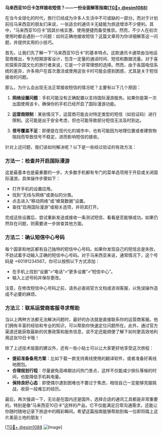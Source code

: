 **马来西亚10日卡怎样接收短信？——一份全面解答指南[[TG💪+ @esim1088](https://t.me/s/esim1088)]**

在当今全球化的时代，旅行已经成为许多人生活中不可或缺的一部分。而对于计划前往马来西亚的朋友们来说，一张适合的通讯卡无疑能为旅途增添不少便利。其中，“马来西亚10日卡”因其价格实惠、使用便捷而备受推崇。然而，不少人在初次使用时都会遇到一个问题：如何正确地接收短信？这篇文章将为你详细解答这一问题，并提供实用的小技巧。

首先，让我们先了解一下“马来西亚10日卡”的基本特点。这款通讯卡通常由当地运营商推出，专为短期游客设计，包含一定量的通话时间、短信和数据流量。对于喜欢探索异国文化的旅行者来说，它是一个非常理想的选择。然而，由于各国电信系统的差异，许多用户在首次激活或使用这张卡时可能会感到困惑，尤其是关于短信接收的问题。

那么，为什么会出现无法正常接收短信的情况呢？主要有以下几个原因：

1. **网络设置问题**：手机可能没有正确配置以支持国际漫游服务。如果你是第一次出国使用该卡，确保你的手机已经开启了国际漫游功能。
   
2. **运营商限制**：某些情况下，运营商可能会对特定类型的短信（如验证码）进行限制。这可能是出于安全考虑，但也可能导致部分短信无法及时到达。

3. **信号覆盖不足**：即便是在现代化的城市中，也有可能因为地理位置或者建筑物阻挡而导致信号不稳定，进而影响短信的接收。

针对上述问题，我们该如何解决呢？以下是一些经过验证的有效方法：

### 方法一：检查并开启国际漫游

这是最基本也是最重要的一步。大多数手机都有专门的菜单选项用于开启或关闭国际漫游。具体操作步骤如下：
- 打开手机的设置应用。
- 找到“无线与网络”或类似的分类。
- 点击进入“移动网络”或“蜂窝数据”设置。
- 查找“启用国际漫游”或相关选项，并将其打开。

完成这些设置后，尝试重新发送或接收一条测试短信，看看是否能够成功。如果仍然存在问题，则需要进一步排查其他方面。

### 方法二：确认短信中心号码

每个国家和地区都有自己独特的短信中心号码。如果你发现自己的短信总是失败，不妨试着手动输入正确的短信中心号码。对于马来西亚来说，通常情况下，这个号码是 +60191234567。你可以按照以下方式添加：

- 在手机上找到“设置”>“电话”>“更多设置”>“短信中心”。
- 输入上述号码并保存更改。

注意，在修改短信中心号码之前，请务必查阅官方文档或咨询客服，以免误操作造成不必要的麻烦。

### 方法三：联系运营商客服寻求帮助

当以上两种方法都无法解决问题时，最好的办法就是直接联系你的运营商客服。他们拥有丰富的经验和专业的知识，可以帮助你快速定位问题所在。此外，通过官方渠道还能获取最新的优惠政策和服务信息，说不定还能顺便了解下如何更高效地利用这张10日卡哦！

除了上述技术层面的建议外，还有一些小贴士可以让大家更好地享受这次旅程：

- **提前准备备用方案**：比如下载一款支持离线使用的翻译软件，或者准备好离线地图包。
- **合理规划行程**：尽量避免高峰期访问热门景点，这样不仅能减少排队等候的时间，也能降低手机耗电量。
- **保持良好心态**：即使偶尔遇到困难也不要过于焦虑，相信自己一定能够克服挑战，收获一段难忘的经历。

最后，再次强调一下，无论是在国内还是国外，选择合适的通讯工具都是非常重要的。特别是像“马来西亚10日卡”这样的产品，它不仅能满足日常沟通需求，还能让你随时随地记录下旅途中的精彩瞬间。希望这篇指南能够帮助到每一位即将踏上这片美丽土地的朋友！

[[TG💪+ @esim1088](https://t.me/s/esim1088) ![Image](https://i.postimg.cc/4NQfJmqS/Snipaste-2025-05-13-00-14-12.png)]